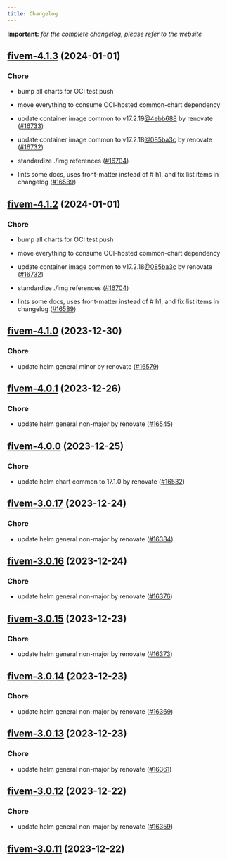 ```yaml
---
title: Changelog
---
```


**Important:**
*for the complete changelog, please refer to the website*



## [fivem-4.1.3](https://github.com/truecharts/charts/compare/fivem-4.1.0...fivem-4.1.3) (2024-01-01)

### Chore



- bump all charts for OCI test push

- move everything to consume OCI-hosted common-chart dependency

- update container image common to v17.2.19[@4ebb688](https://github.com/4ebb688) by renovate ([#16733](https://github.com/truecharts/charts/issues/16733))

- update container image common to v17.2.18[@085ba3c](https://github.com/085ba3c) by renovate ([#16732](https://github.com/truecharts/charts/issues/16732))

- standardize ./img references ([#16704](https://github.com/truecharts/charts/issues/16704))

- lints some docs, uses front-matter instead of # h1, and fix list items in changelog ([#16589](https://github.com/truecharts/charts/issues/16589))


## [fivem-4.1.2](https://github.com/truecharts/charts/compare/fivem-4.1.0...fivem-4.1.2) (2024-01-01)

### Chore



- bump all charts for OCI test push

- move everything to consume OCI-hosted common-chart dependency

- update container image common to v17.2.18[@085ba3c](https://github.com/085ba3c) by renovate ([#16732](https://github.com/truecharts/charts/issues/16732))

- standardize ./img references ([#16704](https://github.com/truecharts/charts/issues/16704))

- lints some docs, uses front-matter instead of # h1, and fix list items in changelog ([#16589](https://github.com/truecharts/charts/issues/16589))
## [fivem-4.1.0](https://github.com/truecharts/charts/compare/fivem-4.0.1...fivem-4.1.0) (2023-12-30)

### Chore

- update helm general minor by renovate ([#16579](https://github.com/truecharts/charts/issues/16579))

## [fivem-4.0.1](https://github.com/truecharts/charts/compare/fivem-4.0.0...fivem-4.0.1) (2023-12-26)

### Chore

- update helm general non-major by renovate ([#16545](https://github.com/truecharts/charts/issues/16545))

## [fivem-4.0.0](https://github.com/truecharts/charts/compare/fivem-3.0.17...fivem-4.0.0) (2023-12-25)

### Chore

- update helm chart common to 17.1.0 by renovate ([#16532](https://github.com/truecharts/charts/issues/16532))

## [fivem-3.0.17](https://github.com/truecharts/charts/compare/fivem-3.0.16...fivem-3.0.17) (2023-12-24)

### Chore

- update helm general non-major by renovate ([#16384](https://github.com/truecharts/charts/issues/16384))

## [fivem-3.0.16](https://github.com/truecharts/charts/compare/fivem-3.0.15...fivem-3.0.16) (2023-12-24)

### Chore

- update helm general non-major by renovate ([#16376](https://github.com/truecharts/charts/issues/16376))

## [fivem-3.0.15](https://github.com/truecharts/charts/compare/fivem-3.0.14...fivem-3.0.15) (2023-12-23)

### Chore

- update helm general non-major by renovate ([#16373](https://github.com/truecharts/charts/issues/16373))

## [fivem-3.0.14](https://github.com/truecharts/charts/compare/fivem-3.0.13...fivem-3.0.14) (2023-12-23)

### Chore

- update helm general non-major by renovate ([#16369](https://github.com/truecharts/charts/issues/16369))

## [fivem-3.0.13](https://github.com/truecharts/charts/compare/fivem-3.0.12...fivem-3.0.13) (2023-12-23)

### Chore

- update helm general non-major by renovate ([#16361](https://github.com/truecharts/charts/issues/16361))

## [fivem-3.0.12](https://github.com/truecharts/charts/compare/fivem-3.0.11...fivem-3.0.12) (2023-12-22)

### Chore

- update helm general non-major by renovate ([#16359](https://github.com/truecharts/charts/issues/16359))

## [fivem-3.0.11](https://github.com/truecharts/charts/compare/fivem-3.0.10...fivem-3.0.11) (2023-12-22)

